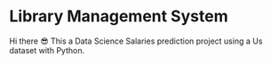 <h1>Library Management System</h1>

Hi there 😎 This a Data Science Salaries prediction project using a Us dataset with Python.

